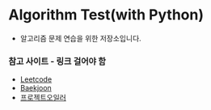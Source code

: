 # Algorithm Test(with Python)

* 알고리즘 문제 연습을 위한 저장소입니다.


### 참고 사이트 - 링크 걸어야 함

* [Leetcode](https://leetcode.com/)
* [Baekjoon](https://www.acmicpc.net/)
* [프로젝트오일러](https://euler.synap.co.kr/)




